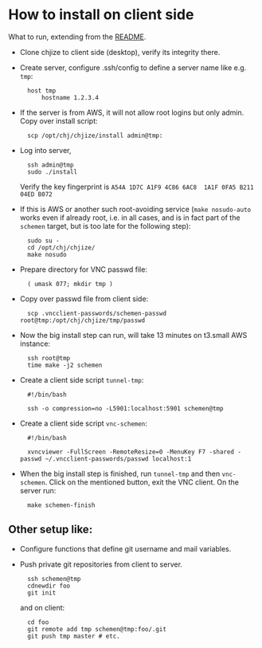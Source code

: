 # How to install on client side

What to run, extending from the [README](README.md).

* Clone chjize to client side (desktop), verify its integrity there.

* Create server, configure .ssh/config to define a server name like e.g. `tmp`:

        host tmp
            hostname 1.2.3.4

* If the server is from AWS, it will not allow root logins but only
  admin. Copy over install script:

        scp /opt/chj/chjize/install admin@tmp:

* Log into server,

        ssh admin@tmp
        sudo ./install 
 
  Verify the key fingerprint is `A54A 1D7C A1F9 4C86 6AC8  1A1F 0FA5 B211 04ED B072`
  
* If this is AWS or another such root-avoiding service (`make
  nosudo-auto` works even if already root, i.e. in all cases, and is
  in fact part of the `schemen` target, but is too late for the
  following step):

        sudo su -
        cd /opt/chj/chjize/
        make nosudo

* Prepare directory for VNC passwd file:

        ( umask 077; mkdir tmp )
        
* Copy over passwd file from client side:

        scp .vncclient-passwords/schemen-passwd root@tmp:/opt/chj/chjize/tmp/passwd

* Now the big install step can run, will take 13 minutes on t3.small AWS instance:

        ssh root@tmp
        time make -j2 schemen

* Create a client side script `tunnel-tmp`:

        #!/bin/bash

        ssh -o compression=no -L5901:localhost:5901 schemen@tmp

* Create a client side script `vnc-schemen`:

        #!/bin/bash

        xvncviewer -FullScreen -RemoteResize=0 -MenuKey F7 -shared -passwd ~/.vncclient-passwords/passwd localhost:1

* When the big install step is finished, run `tunnel-tmp` and then `vnc-schemen`. Click on the mentioned button, exit the VNC client. On the server run:

        make schemen-finish

## Other setup like:

* Configure functions that define git username and mail variables.

* Push private git repositories from client to server.

        ssh schemen@tmp
        cdnewdir foo
        git init
        
    and on client:
    
        cd foo
        git remote add tmp schemen@tmp:foo/.git
        git push tmp master # etc.
        

